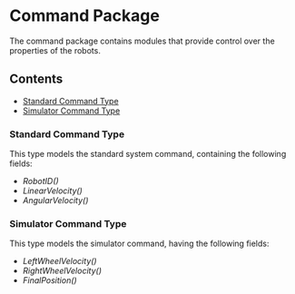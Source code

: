 # Command Package

The command package contains modules that provide control over the properties of the robots.

## Contents

- [Standard Command Type](#stdcmd)
- [Simulator Command Type](#slrcmd)

<a name="stdcmd"></a>

### Standard Command Type

This type models the standard system command, containing the following fields:

- *RobotID()*
- *LinearVelocity()*
- *AngularVelocity()*

<a name="slrcmd"></a>

### Simulator Command Type

This type models the simulator command, having the following fields:

- *LeftWheelVelocity()*
- *RightWheelVelocity()*
- *FinalPosition()*